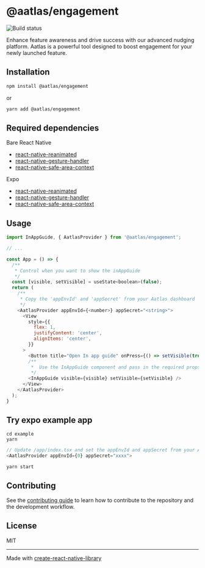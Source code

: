 # @aatlas/engagement

![Build status](https://github.com/aatlas-io/aatlas-engagement/actions/workflows/ci.yml/badge.svg)

Enhance feature awareness and drive success with our advanced nudging platform. Aatlas is a powerful tool designed to boost engagement for your newly launched feature.

## Installation

```sh
npm install @aatlas/engagement
```

or

```sh
yarn add @aatlas/engagement
```

## Required dependencies

Bare React Native

- [react-native-reanimated](https://github.com/software-mansion/react-native-reanimated)
- [react-native-gesture-handler](https://github.com/software-mansion/react-native-gesture-handler)
- [react-native-safe-area-context](https://github.com/th3rdwave/react-native-safe-area-context)

Expo

- [react-native-reanimated](https://docs.expo.dev/versions/latest/sdk/reanimated/)
- [react-native-gesture-handler](https://docs.expo.dev/versions/latest/sdk/gesture-handler/)
- [react-native-safe-area-context](https://docs.expo.dev/versions/latest/sdk/safe-area-context/)

## Usage

```js
import InAppGuide, { AatlasProvider } from '@aatlas/engagement';

// ...

const App = () => {
  /**
   * Control when you want to show the inAppGuide
   */
  const [visible, setVisible] = useState<boolean>(false);
  return (
    /**
     * Copy the 'appEnvId' and 'appSecret' from your Aatlas dashboard
     */
    <AatlasProvider appEnvId={<number>} appSecret="<string>">
      <View
        style={{
          flex: 1,
          justifyContent: 'center',
          alignItems: 'center',
        }}
      >
        <Button title="Open In app guide" onPress={() => setVisible(true)} />
        /**
         *  Use the InAppGuide component and pass in the required props
         */
        <InAppGuide visible={visible} setVisible={setVisible} />
      </View>
    </AatlasProvider>
  );
}
```

## Try expo example app

```
cd example
yarn
```

```js
// Update /app/index.tsx and set the appEnvId and appSecret from your Aatlas dashboard
<AatlasProvider appEnvId={0} appSecret="xxxx">
```

```
yarn start
```

## Contributing

See the [contributing guide](CONTRIBUTING.md) to learn how to contribute to the repository and the development workflow.

## License

MIT

---

Made with [create-react-native-library](https://github.com/callstack/react-native-builder-bob)
